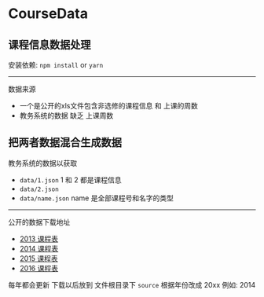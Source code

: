 # CourseData
课程信息数据处理
---
安装依赖: `npm install` or `yarn`



---
数据来源
- 一个是公开的xls文件包含非选修的课程信息 和 上课的周数
- 教务系统的数据 缺乏 上课周数

把两者数据混合生成数据
----
教务系统的数据以获取
- `data/1.json`   1 和 2 都是课程信息
- `data/2.json`
- `data/name.json`  name  是全部课程号和名字的类型
---
公开的数据下载地址
- [2013 课程表](http://www.tjcu.edu.cn/attach/download/2016/07/12/91103.rar)
- [2014 课程表](http://www.tjcu.edu.cn/attach/download/2016/07/12/91104.rar)
- [2015 课程表](http://www.tjcu.edu.cn/attach/download/2016/07/12/91105.rar)
- [2016 课程表](http://www.tjcu.edu.cn/attach/download/2016/07/12/91142.rar)

每年都会更新 下载以后放到 文件根目录下 `source` 根据年份改成 20xx 例如: 2014
